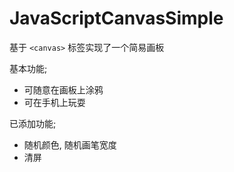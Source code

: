 # JavaScriptCanvasSimple

基于 `<canvas>` 标签实现了一个简易画板

基本功能;

- 可随意在画板上涂鸦
- 可在手机上玩耍

已添加功能;

- 随机颜色, 随机画笔宽度
- 清屏